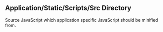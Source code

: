 ## Application/Static/Scripts/Src Directory

Source JavaScript which application specific JavaScript should be minified from.
